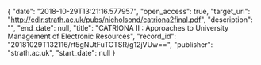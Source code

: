 {
  "date": "2018-10-29T13:21:16.577957", 
  "open_access": true, 
  "target_url": "http://cdlr.strath.ac.uk/pubs/nicholsond/catriona2final.pdf", 
  "description": "", 
  "end_date": null, 
  "title": "CATRIONA II : Approaches to University Management of Electronic Resources", 
  "record_id": "20181029T132116/rt5gNUtFuTCTSR/g12jVUw==", 
  "publisher": "strath.ac.uk", 
  "start_date": null
}


